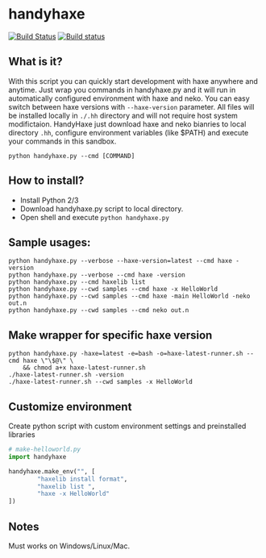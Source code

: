 # handyhaxe
[![Build Status](https://travis-ci.org/nitrobin/handyhaxe.svg?branch=master)](https://travis-ci.org/nitrobin/handyhaxe)
[![Build status](https://ci.appveyor.com/api/projects/status/oqx3f9dxeg3hdpsw?svg=true)](https://ci.appveyor.com/project/nitrobin/handyhaxe)
## What is it?

With this script you can quickly start development with haxe anywhere and anytime.
Just wrap you commands in handyhaxe.py and it will run in automatically configured environment with haxe and neko. You can easy switch between haxe versions with `--haxe-version` parameter. All files will be installed locally in `./.hh` directory and will not require host system modifictaion. HandyHaxe just download haxe and neko bianries to local directory `.hh`, configure environment variables (like $PATH) and execute your commands in this sandbox.

`python handyhaxe.py --cmd [COMMAND]`

## How to install?
* Install Python 2/3
* Download handyhaxe.py script to local directory.
* Open shell and execute `python handyhaxe.py`

## Sample usages:

    python handyhaxe.py --verbose --haxe-version=latest --cmd haxe -version    
    python handyhaxe.py --verbose --cmd haxe -version    
    python handyhaxe.py --cmd haxelib list
    python handyhaxe.py --cwd samples --cmd haxe -x HelloWorld
    python handyhaxe.py --cwd samples --cmd haxe -main HelloWorld -neko out.n
    python handyhaxe.py --cwd samples --cmd neko out.n

## Make wrapper for specific haxe version

    python handyhaxe.py -haxe=latest -e=bash -o=haxe-latest-runner.sh --cmd haxe \"\$@\" \
        && chmod a+x haxe-latest-runner.sh 
    ./haxe-latest-runner.sh -version
    ./haxe-latest-runner.sh --cwd samples -x HelloWorld

## Customize environment 

Create python script with custom environment settings and preinstalled libraries

```python
# make-helloworld.py
import handyhaxe

handyhaxe.make_env("", [
        "haxelib install format",
        "haxelib list ",
        "haxe -x HelloWorld"
])
```

## Notes
Must works on Windows/Linux/Mac. 
